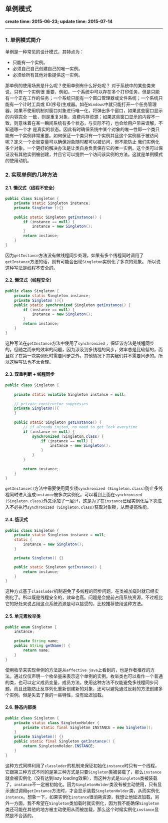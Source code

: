 单例模式
------
**create time: 2015-06-23; update time: 2015-07-14**

---------------------------------------------------------------

### 1. 单例模式简介
单例是一种常见的设计模式，其特点为：
* 只能有一个实例。
* 必须自己自己创建自己的唯一实例。
* 必须给所有其他对象提供这一实例。

那单例的使用场景是什么呢？使用单例有什么好处呢？
对于系统中的某些类来说，只有一个实例很 重要，例如，一个系统中可以存在多个打印任务，但是只能有一个正在工作的任务；一个系统只能有一个窗口管理器或文件系统；一个系统只能有一个计时工具或 ID(序号)生成器。如在`Windows`中就只能打开一个任务管理器。如果不使用机制对窗口对象进行唯一化，将弹出多个窗口，如果这些窗口显示的内容完全 一致，则是重复对象，浪费内存资源；如果这些窗口显示的内容不一致，则意味着在某一瞬间系统有多个状态，与实际不符，也会给用户带来误解，不知道哪一个才 是真实的状态。因此有时确保系统中某个对象的唯一性即一个类只能有一个实例非常重要。如何保证一个类只有一个实例并且这个实例易于被访问呢？定义一个全局变量可以确保对象随时都可以被访问，但不能防止 我们实例化多个对象。一个更好的解决办法是让类自身负责保存它的唯一实例。这个类可以保证没有其他实例被创建，并且它可以提供一个访问该实例的方法。这就是单例模式的使用动机。

### 2. 实现单例的几种方法
#### 2.1. 懒汉式（线程不安全）
```java
public class Singleton {  
    private static Singleton instance;  
    private Singleton (){}  
      
    public static Singleton getInstance() { 
        if (instance == null) {  
            instance = new Singleton();  
        }  
        return instance;  
    }  
}  
```

因为`getInstance`方法没有做线程同步处理，如果有多个线程同时调用了`getInstance`方法的话，则有可能会出现`Singleton`实例化了多次的现象。
所以说这种写法是线程不安全的。

#### 2.2. 懒汉式（线程安全）
```java
public class Singleton {  
    private static Singleton instance;  
    private Singleton (){}  
    public static synchronized Singleton getInstance() {  
        if (instance == null) {  
            instance = new Singleton();  
        }  
        return instance;  
    }  
}  
```

这种写法在`getInstance`方法中使用了`synchronized` ，保证该方法是线程同步的。但随之而来的效率的问题，因为涉及到多线程的同步，效率总是比较低的，而且除了在第一次实例化时需要同步之外，其他情况下其实我们并不需要同步的。所以这种写法也不太合理。

#### 2.3. 双重判断 + 线程同步
```java
public class Singleton {
 
    private static volatile Singleton instance = null;
 
    // private constructor suppresses
    private Singleton(){
    }
 
    public static Singleton getInstance() {
        // if already inited, no need to get lock everytime
        if (instance == null) {
            synchronized (Singleton.class) {
                if (instance == null) {
                    instance = new Singleton();
                }
            }
        }
 
        return instance;
    }
}
```
`getInstance()`方法中需要使用同步锁`synchronized (Singleton.class)`防止多线程同时进入造成`instance`被多次实例化。可以看到上面在`synchronized (Singleton.class)`外又添加了一层`if`，这是为了在`instance`已经实例化后下次进入不必执行`synchronized (Singleton.class)`获取对象锁，从而提高性能。

#### 2.4. 饿汉式
```java
public class Singleton {
    private static Singleton instance = null;
    static {
        instance = new Singleton();
    }

    private Singleton() {}

    public static Singleton getInstance() {
        return instance;
    }
}
```
这种方式基于`classloder`机制避免了多线程的同步问题，在类被加载时就已经实例化了。所以既是线程安全的，效率也高。问题是会提前占用系统资源，不过相比它的好处来说占用这点系统资源是可以接受的，比较推荐使用这种方法。

#### 2.5. 单元素枚举类
```java
public enum Singleton {  
    instance;  
    
    private String name;
    public String getName() {
        return name;
    }
}  
```
使用枚举来实现单例的方法是从`effective java`上看到的，也是作者推荐的方法。通过仅仅声明一个枚举量来表示这个单例的实例。枚举类也可以看作一个普通的类，也可以定义成员变量，成员方法。使用这种方法不仅能避免多线程同步问题，而且还能防止反序列化重新创建新的对象，还可以避免通过反射的方法创建多个实例。但是失去了类的一些特性，没有延迟加载。

#### 2.6. 静态内部类
```java
public class Singleton {
    private static class SingletonHolder {
        private static final Singleton INSTANCE = new Singleton();
    }
    private Singleton() {}
    public static final Singleton getInstance() {
        return SingletonHolder.INSTANCE;
    }
}  
```
这种方式同样利用了`classloder`的机制来保证初始化`instance`时只有一个线程，它跟第三种方式不同的是第三种方式是只要`Singleton`类被装载了，那么`instance`就会被实例化（没有达到lazy loading效果），而这种方式是`Singleton`类被装载了，`instance`不一定被初始化。因为`SingletonHolder`类没有被主动使用，只有显示通过调用`getInstance`方法时，才会显示装载`SingletonHolder`类，从而实例化`instance`。想象一下，如果实例化`instance`很消耗资源，我想让他延迟加载，另外一方面，我不希望在`Singleton`类加载时就实例化，因为我不能确保`Singleton`类还可能在其他的地方被主动使用从而被加载，那么这个时候实例化`instance`显然是不合适的。